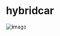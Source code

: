 # hybridcar
![image](https://user-images.githubusercontent.com/100241513/155236442-49990db1-3c33-406b-8ef6-7939dd3c8cb5.png)
